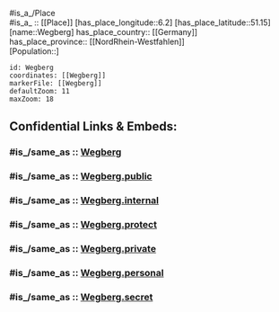 ﻿---
confidential: public
isDeleted: false
location:
- 51.15
- 6.2
mapmarker: city
mapzoom:
- 7
- 12
SpocWebEntityId: 35480
tags:
- geo/City
type: City
---

#is_a_/Place  
#is_a_ :: [[Place]] 
[has_place_longitude::6.2] 
[has_place_latitude::51.15] 
[name::Wegberg] 
has_place_country:: [[Germany]]  
has_place_province:: [[NordRhein-Westfahlen]]  
[Population::] 



```leaflet
id: Wegberg
coordinates: [[Wegberg]] 
markerFile: [[Wegberg]] 
defaultZoom: 11 
maxZoom: 18
```


## Confidential Links & Embeds: 

### #is_/same_as :: [Wegberg](/_Standards/Earth/Continent/Europe/Europe~Central/Germany/Germany~West/Nordrhein-Westfalen/counties~NW/Heinsberg/cities~Heinsberg/Wegberg.md) 

### #is_/same_as :: [Wegberg.public](/_public/Earth/Continent/Europe/Europe~Central/Germany/Germany~West/Nordrhein-Westfalen/counties~NW/Heinsberg/cities~Heinsberg/Wegberg.public.md) 

### #is_/same_as :: [Wegberg.internal](/_internal/Earth/Continent/Europe/Europe~Central/Germany/Germany~West/Nordrhein-Westfalen/counties~NW/Heinsberg/cities~Heinsberg/Wegberg.internal.md) 

### #is_/same_as :: [Wegberg.protect](/_protect/Earth/Continent/Europe/Europe~Central/Germany/Germany~West/Nordrhein-Westfalen/counties~NW/Heinsberg/cities~Heinsberg/Wegberg.protect.md) 

### #is_/same_as :: [Wegberg.private](/_private/Earth/Continent/Europe/Europe~Central/Germany/Germany~West/Nordrhein-Westfalen/counties~NW/Heinsberg/cities~Heinsberg/Wegberg.private.md) 

### #is_/same_as :: [Wegberg.personal](/_personal/Earth/Continent/Europe/Europe~Central/Germany/Germany~West/Nordrhein-Westfalen/counties~NW/Heinsberg/cities~Heinsberg/Wegberg.personal.md) 

### #is_/same_as :: [Wegberg.secret](/_secret/Earth/Continent/Europe/Europe~Central/Germany/Germany~West/Nordrhein-Westfalen/counties~NW/Heinsberg/cities~Heinsberg/Wegberg.secret.md)

